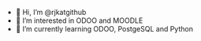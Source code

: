 - 👋 Hi, I’m @rjkatgithub
- 👀 I’m interested in ODOO and MOODLE
- 🌱 I’m currently learning ODOO, PostgeSQL and Python

<!---
rjkatgithub/rjkatgithub is a ✨ special ✨ repository because its `README.md` (this file) appears on your GitHub profile.
You can click the Preview link to take a look at your changes.
--->

